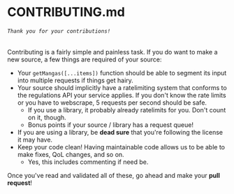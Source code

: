 # CONTRIBUTING.md

###### `Thank you for your contributions!`

Contributing is a fairly simple and painless task. If you do want to make a new source, a few things are required of your source:

- Your `getMangas([...items])` function should be able to segment its input into multiple requests if things get hairy.
- Your source should implicitly have a ratelimiting system that conforms to the regulations API your service applies. If you don't know the rate limits or you have to webscrape, 5 requests per second should be safe.
  - If you use a library, it probably already ratelimits for you. Don't count on it, though.
  - Bonus points if your source / library has a request queue!
- If you are using a library, be **dead sure** that you're following the license it may have.
- Keep your code clean! Having maintainable code allows us to be able to make fixes, QoL changes, and so on.
  - Yes, this includes commenting if need be.

Once you've read and validated all of these, go ahead and make your **pull request**!

